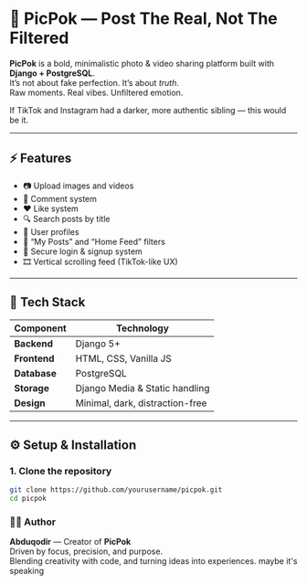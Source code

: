 # 📸 PicPok — Post The Real, Not The Filtered

**PicPok** is a bold, minimalistic photo & video sharing platform built with **Django + PostgreSQL**.  
It’s not about fake perfection. It’s about *truth*.  
Raw moments. Real vibes. Unfiltered emotion.  

If TikTok and Instagram had a darker, more authentic sibling — this would be it.

---

## ⚡ Features

- 📷 Upload images and videos  
- 💬 Comment system  
- ❤️ Like system  
- 🔍 Search posts by title  
- 👤 User profiles  
- 🧠 “My Posts” and “Home Feed” filters  
- 🔐 Secure login & signup system  
- 🎞️ Vertical scrolling feed (TikTok-like UX)

---

## 🧱 Tech Stack

| Component | Technology |
|------------|-------------|
| **Backend** | Django 5+ |
| **Frontend** | HTML, CSS, Vanilla JS |
| **Database** | PostgreSQL |
| **Storage** | Django Media & Static handling |
| **Design** | Minimal, dark, distraction-free |

---

## ⚙️ Setup & Installation

### 1. Clone the repository
```bash
git clone https://github.com/yourusername/picpok.git
cd picpok

```

### 🧑‍💻 Author

**Abduqodir** — Creator of **PicPok**  
Driven by focus, precision, and purpose.  
Blending creativity with code, and turning ideas into experiences.
maybe  it's speaking

